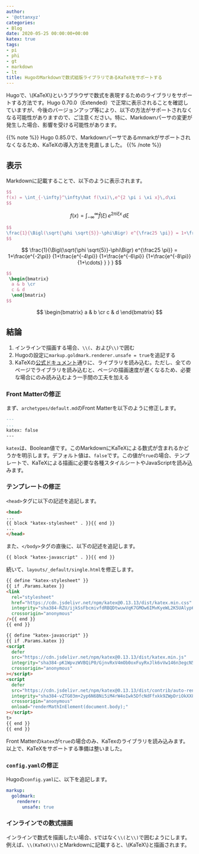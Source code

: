 ```yaml
---
author:
- '@ottanxyz'
categories:
- Blog
date: 2020-05-25 00:00:00+00:00
katex: true
tags:
- pi
- phi
- gt
- markdown
- lt
title: HugoのMarkdownで数式組版ライブラリであるKaTeXをサポートする
---
```


Hugoで、\\(KaTeX\\)というブラウザで数式を表現するためのライブラリをサポートする方法です。Hugo 0.70.0（Extended）で正常に表示されることを確認していますが、今後のバージョンアップ等により、以下の方法がサポートされなくなる可能性がありますので、ご注意ください。特に、Markdownパーサの変更が発生した場合、影響を受ける可能性があります。

{{% note %}}
Hugo 0.85.0で、Markdownパーサであるmmarkがサポートされなくなるため、KaTeXの導入方法を見直しました。
{{% /note %}}

## 表示

Markdownに記載することで、以下のように表示されます。

```tex
$$
f(x) = \int_{-\infty}^\infty\hat f(\xi)\,e^{2 \pi i \xi x}\,d\xi
$$
```

$$
f(x) = \int_{-\infty}^\infty\hat f(\xi)\,e^{2 \pi i \xi x}\,d\xi
$$

```tex
$$
\frac{1}{\Bigl(\sqrt{\phi \sqrt{5}}-\phi\Bigr) e^{\frac25 \pi}} = 1+\frac{e^{-2\pi}} {1+\frac{e^{-4\pi}} {1+\frac{e^{-6\pi}} {1+\frac{e^{-8\pi}} {1+\cdots} } } }
$$
```

$$
\frac{1}{\Bigl(\sqrt{\phi \sqrt{5}}-\phi\Bigr) e^{\frac25 \pi}} = 1+\frac{e^{-2\pi}} {1+\frac{e^{-4\pi}} {1+\frac{e^{-6\pi}} {1+\frac{e^{-8\pi}} {1+\cdots} } } }
$$

```tex
$$
 \begin{bmatrix}
  a & b \cr
  c & d
  \end{bmatrix}
$$
```

$$
 \begin{bmatrix}
  a & b \cr
  c & d
  \end{bmatrix}
$$

## 結論

1. インラインで描画する場合、`\\(`、および`\\)`で囲む
2. Hugoの設定に`markup.goldmark.renderer.unsafe = true`を追記する
3. KaTeXの[公式ドキュメント](https://katex.org/docs/browser.html)通りに、ライブラリを読み込む。ただし、全てのページでライブラリを読み込むと、ページの描画速度が遅くなるため、必要な場合にのみ読み込むよう一手間の工夫を加える

### Front Matterの修正

まず、`archetypes/default.md`のFront Matterを以下のように修正します。

```md
---
...
katex: false
---
```

`katex`は、Boolean値です。このMarkdownにKaTeXによる数式が含まれるかどうかを明示します。デフォルト値は、`false`です。この値が`true`の場合、テンプレートで、KaTeXによる描画に必要な各種スタイルシートやJavaScriptを読み込みます。

### テンプレートの修正

`<head>`タグに以下の記述を追記します。

```html
<head>
...
{{ block "katex-stylesheet" . }}{{ end }}
...
</head>
```

また、`</body>`タグの直後に、以下の記述を追記します。

```html
{{ block "katex-javascript" . }}{{ end }}
```

続いて、`layouts/_default/single.html`を修正します。

```html
{{ define "katex-stylesheet" }}
{{ if .Params.katex }}
<link
  rel="stylesheet"
  href="https://cdn.jsdelivr.net/npm/katex@0.13.13/dist/katex.min.css"
  integrity="sha384-RZU/ijkSsFbcmivfdRBQDtwuwVqK7GMOw6IMvKyeWL2K5UAlyp6WonmB8m7Jd0Hn"
  crossorigin="anonymous"
/>{{ end }}
{{ end }}

{{ define "katex-javascript" }}
{{ if .Params.katex }}
<script
  defer
  src="https://cdn.jsdelivr.net/npm/katex@0.13.13/dist/katex.min.js"
  integrity="sha384-pK1WpvzWVBQiP0/GjnvRxV4mOb0oxFuyRxJlk6vVw146n3egcN5C925NCP7a7BY8"
  crossorigin="anonymous"
></script>
<script
  defer
  src="https://cdn.jsdelivr.net/npm/katex@0.13.13/dist/contrib/auto-render.min.js"
  integrity="sha384-vZTG03m+2yp6N6BNi5iM4rW4oIwk5DfcNdFfxkk9ZWpDriOkXX8voJBFrAO7MpVl"
  crossorigin="anonymous"
  onload="renderMathInElement(document.body);"
></script>
t>
{{ end }}
{{ end }}
```

Front Matterの`katex`が`true`の場合のみ、KaTexのライブラリを読み込みます。以上で、KaTeXをサポートする準備は整いました。

### `config.yaml`の修正

Hugoの`config.yaml`に、以下を追記します。

```yaml
markup:
  goldmark:
    renderer:
      unsafe: true
```

### インラインでの数式描画

インラインで数式を描画したい場合、`$`ではなく`\\(`と`\\)`で囲むようにします。例えば、`\\(KaTeX)\\)`とMarkdownに記載すると、\\(KaTeX\\)と描画されます。
